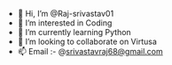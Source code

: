 - 👋 Hi, I’m @Raj-srivastav01
- 👀 I’m interested in Coding
- 🌱 I’m currently learning Python 
- 💞️ I’m looking to collaborate on Virtusa
- 📫 Email :- @srivastavraj68@gmail.com

<!---
Raj-srivastav01/Raj-srivastav01 is a ✨ special ✨ repository because its `README.md` (this file) appears on your GitHub profile.
You can click the Preview link to take a look at your changes.
--->
